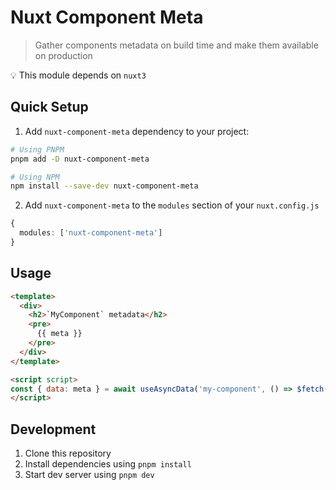 # Nuxt Component Meta

> Gather components metadata on build time and make them available on production

💡 This module depends on `nuxt3`

## Quick Setup

1. Add `nuxt-component-meta` dependency to your project:

```bash
# Using PNPM
pnpm add -D nuxt-component-meta

# Using NPM
npm install --save-dev nuxt-component-meta
```

2. Add `nuxt-component-meta` to the `modules` section of your `nuxt.config.js`

```ts
{
  modules: ['nuxt-component-meta']
}
```

## Usage

```html
<template>
  <div>
    <h2>`MyComponent` metadata</h2>
    <pre>
      {{ meta }}
    </pre>
  </div>
</template>

<script script>
const { data: meta } = await useAsyncData('my-component', () => $fetch('/api/component-meta/my-component'))
</script>
```

## Development

1. Clone this repository
2. Install dependencies using `pnpm install`
3. Start dev server using `pnpm dev`

